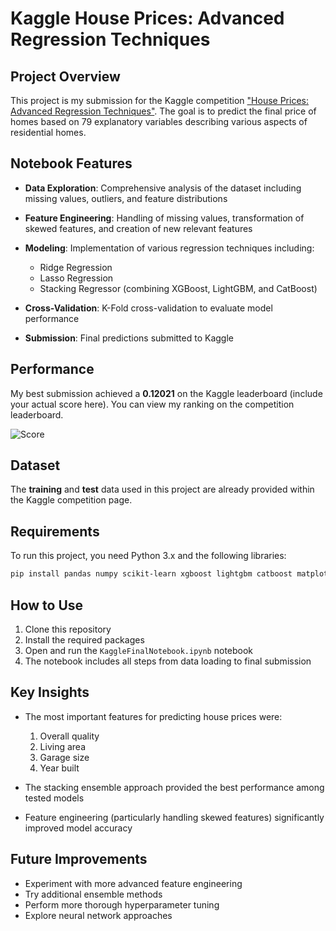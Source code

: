 
# Kaggle House Prices: Advanced Regression Techniques

## Project Overview

This project is my submission for the Kaggle competition ["House Prices: Advanced Regression Techniques"](https://www.kaggle.com/c/house-prices-advanced-regression-techniques). The goal is to predict the final price of homes based on 79 explanatory variables describing various aspects of residential homes.

## Notebook Features

* **Data Exploration**: Comprehensive analysis of the dataset including missing values, outliers, and feature distributions
* **Feature Engineering**: Handling of missing values, transformation of skewed features, and creation of new relevant features
* **Modeling**: Implementation of various regression techniques including:

  * Ridge Regression
  * Lasso Regression
  * Stacking Regressor (combining XGBoost, LightGBM, and CatBoost)
* **Cross-Validation**: K-Fold cross-validation to evaluate model performance
* **Submission**: Final predictions submitted to Kaggle

## Performance

My best submission achieved a **0.12021** on the Kaggle leaderboard (include your actual score here). You can view my ranking on the competition leaderboard.

![Score](https://github.com/user-attachments/assets/84e4a207-f2ab-495d-b746-6ded6485253d)

## Dataset

The **training** and **test** data used in this project are already provided within the Kaggle competition page. 

## Requirements

To run this project, you need Python 3.x and the following libraries:

```bash
pip install pandas numpy scikit-learn xgboost lightgbm catboost matplotlib seaborn
```

## How to Use

1. Clone this repository
2. Install the required packages
3. Open and run the `KaggleFinalNotebook.ipynb` notebook
4. The notebook includes all steps from data loading to final submission

## Key Insights

* The most important features for predicting house prices were:

  1. Overall quality
  2. Living area
  3. Garage size
  4. Year built
* The stacking ensemble approach provided the best performance among tested models
* Feature engineering (particularly handling skewed features) significantly improved model accuracy

## Future Improvements

* Experiment with more advanced feature engineering
* Try additional ensemble methods
* Perform more thorough hyperparameter tuning
* Explore neural network approaches
